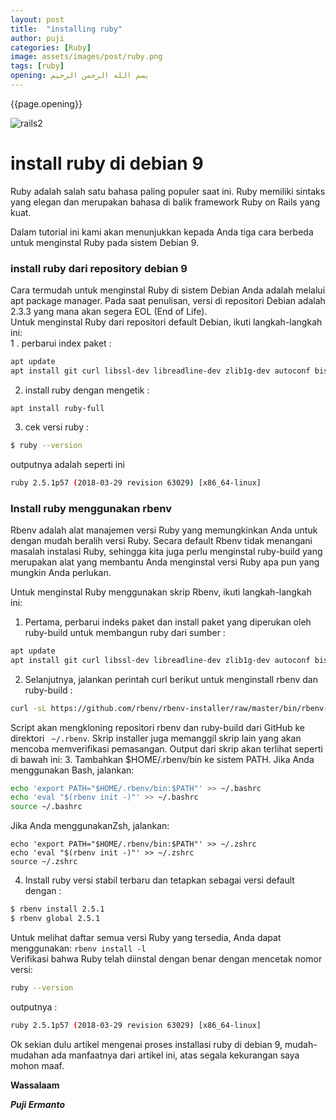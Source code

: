 ```yaml
---
layout: post
title:  "installing ruby"
author: puji
categories: [Ruby]
image: assets/images/post/ruby.png
tags: [ruby]
opening: بسم الله الرحمن الرحيم
---  
```


{{page.opening}}  

![rails2]({{site.url}}/assets/images/post/ruby.png)  

# install ruby di debian 9  

Ruby adalah salah satu bahasa paling populer saat ini. Ruby memiliki sintaks yang elegan dan merupakan bahasa di balik framework Ruby on Rails yang kuat.

Dalam tutorial ini kami akan menunjukkan kepada Anda tiga cara berbeda untuk menginstal Ruby pada sistem Debian 9.  

### install ruby dari repository debian 9  
Cara termudah untuk menginstal Ruby di sistem Debian Anda adalah melalui apt package manager. Pada saat penulisan, versi di repositori Debian adalah 2.3.3 yang mana akan segera EOL (End of Life).  
Untuk menginstal Ruby dari repositori default Debian, ikuti langkah-langkah ini:  
1 . perbarui index paket :  
```bash
apt update
apt install git curl libssl-dev libreadline-dev zlib1g-dev autoconf bison build-essential libyaml-dev libreadline-dev libncurses5-dev libffi-dev libgdbm-dev
```
2. install ruby dengan mengetik :  
```
apt install ruby-full
```  
3. cek versi ruby : 
```bash
$ ruby --version
```  
outputnya adalah seperti ini 

```bash 
ruby 2.5.1p57 (2018-03-29 revision 63029) [x86_64-linux]
```  

### Install ruby menggunakan rbenv  
Rbenv adalah alat manajemen versi Ruby yang memungkinkan Anda untuk dengan mudah beralih versi Ruby. Secara default Rbenv tidak menangani masalah instalasi Ruby, sehingga kita juga perlu menginstal ruby-build yang merupakan alat yang membantu Anda menginstal versi Ruby apa pun yang mungkin Anda perlukan.

Untuk menginstal Ruby menggunakan skrip Rbenv, ikuti langkah-langkah ini: 
1. Pertama, perbarui indeks paket dan install paket yang diperukan oleh ruby-build untuk membangun ruby dari sumber :  

```bash
apt update
apt install git curl libssl-dev libreadline-dev zlib1g-dev autoconf bison build-essential libyaml-dev libreadline-dev libncurses5-dev libffi-dev libgdbm-dev
```  
2. Selanjutnya, jalankan perintah curl berikut untuk menginstall rbenv dan ruby-build :  

```bash
curl -sL https://github.com/rbenv/rbenv-installer/raw/master/bin/rbenv-installer | bash -

```  

Script akan mengkloning repositori rbenv dan ruby-build dari GitHub ke direktori ``` ~/.rbenv```. Skrip installer juga memanggil skrip lain yang akan mencoba memverifikasi pemasangan. Output dari skrip akan terlihat seperti di bawah ini: 
3. Tambahkan $HOME/.rbenv/bin ke sistem PATH.
Jika Anda menggunakan Bash, jalankan:  

```bash
echo 'export PATH="$HOME/.rbenv/bin:$PATH"' >> ~/.bashrc
echo 'eval "$(rbenv init -)"' >> ~/.bashrc
source ~/.bashrc
```  

Jika Anda menggunakanZsh, jalankan:  

```
echo 'export PATH="$HOME/.rbenv/bin:$PATH"' >> ~/.zshrc
echo 'eval "$(rbenv init -)"' >> ~/.zshrc
source ~/.zshrc
```  

4. Install ruby versi stabil terbaru dan tetapkan sebagai versi default dengan :  

```bash
$ rbenv install 2.5.1
$ rbenv global 2.5.1
```  

Untuk melihat daftar semua versi Ruby yang tersedia, Anda dapat menggunakan: ```rbenv install -l```  
Verifikasi bahwa Ruby telah diinstal dengan benar dengan mencetak nomor versi:  

```bash
ruby --version
```  

outputnya :  

```bash
ruby 2.5.1p57 (2018-03-29 revision 63029) [x86_64-linux]
```  
Ok sekian dulu artikel mengenai proses installasi ruby di debian 9, mudah-mudahan ada manfaatnya dari artikel ini, atas segala kekurangan saya mohon maaf.  

**Wassalaam**  

***Puji Ermanto***

